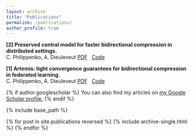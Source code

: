 ```yaml
---
layout: archive
title: "Publications"
permalink: /publications/
author_profile: true
---
```


**[2] Preserved central model for faster bidirectional compression in distributed settings.**  
C. Philippenko, A. Dieuleveut
[PDF](https://arxiv.org/abs/2102.12528) &nbsp;
[Code](https://github.com/philipco/mcm-bidirectional-compression)

**[1] Artemis: tight convergence guarantees for bidirectional compression in federated learning.**  
C. Philippenko, A. Dieuleveut 
[PDF](https://arxiv.org/abs/2006.14591) &nbsp;
[Code](https://github.com/philipco/artemis-bidirectional-compression) &nbsp;

{% if author.googlescholar %}
  You can also find my articles on <u><a href="{{author.googlescholar}}">my Google Scholar profile</a>.</u>
{% endif %}

{% include base_path %}

{% for post in site.publications reversed %}
  {% include archive-single.html %}
{% endfor %}
